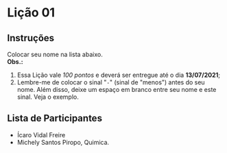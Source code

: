# Lição 01

## Instruções

Colocar seu nome na lista abaixo. </br>
**Obs.:** 
1. Essa Lição vale *100 pontos* e deverá ser entregue até o dia **13/07/2021**;
2. Lembre-me de colocar o sinal "`-`" (sinal de "menos") antes do seu nome.
Além disso, deixe um espaço em branco entre seu nome e este sinal.
Veja o exemplo.

## Lista de Participantes

- Ícaro Vidal Freire
- Michely Santos Piropo, Quimica.



